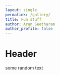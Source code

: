 ```yaml
---
layout: single
permalink: /gallery/
title: Fun stuff
author: Arun Seetharam
author_profile: false
---
```


# Header
some random text
